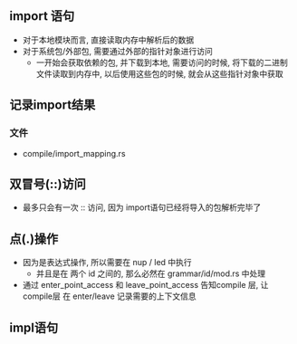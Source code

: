 ## import 语句
- 对于本地模块而言, 直接读取内存中解析后的数据
- 对于系统包/外部包, 需要通过外部的指针对象进行访问
    - 一开始会获取依赖的包, 并下载到本地, 需要访问的时候, 将下载的二进制文件读取到内存中, 以后使用这些包的时候, 就会从这些指针对象中获取


## 记录import结果
### 文件
- compile/import_mapping.rs


## 双冒号(::)访问
- 最多只会有一次 :: 访问, 因为 import语句已经将导入的包解析完毕了


## 点(.)操作
- 因为是表达式操作, 所以需要在 nup / led 中执行
    - 并且是在 两个 id 之间的, 那么必然在 grammar/id/mod.rs 中处理
- 通过 enter_point_access 和 leave_point_access 告知compile 层, 让 compile层 在 enter/leave 记录需要的上下文信息


## impl语句

